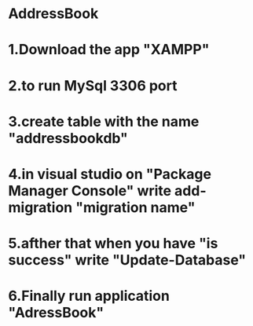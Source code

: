 # AddressBook
# 1.Download the app "XAMPP"
# 2.to run MySql 3306 port
# 3.create table with the name "addressbookdb"
# 4.in visual studio on "Package Manager Console" write add-migration "migration name"
# 5.afther that when you have "is success" write "Update-Database"
# 6.Finally run application "AdressBook"
